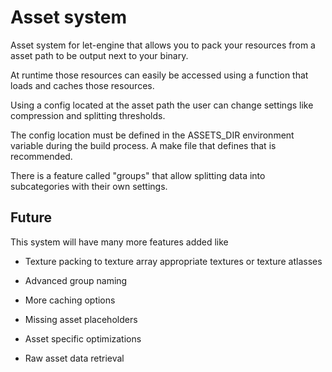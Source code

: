 # Asset system

Asset system for let-engine that allows you to pack your resources from a asset path
to be output next to your binary.

At runtime those resources can easily be accessed using a function that loads and caches
those resources.

Using a config located at the asset path the user can change settings like compression and
splitting thresholds.

The config location must be defined in the ASSETS_DIR environment variable during the build process.
A make file that defines that is recommended.

There is a feature called "groups" that allow splitting data into subcategories with their
own settings.

## Future

This system will have many more features added like

- Texture packing to texture array appropriate textures or texture atlasses

- Advanced group naming

- More caching options

- Missing asset placeholders

- Asset specific optimizations

- Raw asset data retrieval
